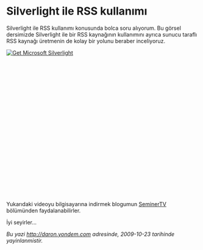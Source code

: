 # Silverlight ile RSS kullanımı
Silverlight ile RSS kullanımı konusunda bolca soru alıyorum. Bu görsel
dersimizde Silverlight ile bir RSS kaynağının kullanımını ayrıca sunucu
taraflı RSS kaynağı üretmenin de kolay bir yolunu beraber inceliyoruz.

<div style="width:512px;height:384px;">

[![Get Microsoft
Silverlight](http://go2.microsoft.com/fwlink/?LinkId=108181)](http://go2.microsoft.com/fwlink/?LinkID=124807)

</div>

Yukarıdaki videoyu bilgisayarına indirmek blogumun
[SeminerTV](http://daron.yondem.com/tr/formatpage.aspx?path=seminertv.format.html#GorselDersler)
bölümünden faydalanabilirler.

İyi seyirler...



*Bu yazi http://daron.yondem.com adresinde, 2009-10-23 tarihinde yayinlanmistir.*
